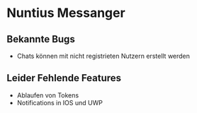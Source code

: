 # Nuntius Messanger

## Bekannte Bugs
- Chats können mit nicht registrieten Nutzern erstellt werden

## Leider Fehlende Features
- Ablaufen von Tokens
- Notifications in IOS und UWP  
